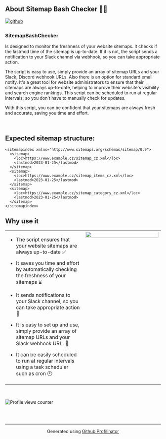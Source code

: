 ## About Sitemap Bash Checker 🤖📒  
  

<a href="https://github.com/DanRaiss" target="_blank">
<img src=https://img.shields.io/badge/github-%2324292e.svg?&style=for-the-badge&logo=github&logoColor=white alt=github style="margin-bottom: 5px;" />
</a>  
  



### SitemapBashChecker  
Is designed to monitor the freshness of your website sitemaps. It checks if the lastmod time of the sitemap is up-to-date. If it is not, the script sends a notification to your Slack channel via webhook, so you can take appropriate action. 

The script is easy to use, simply provide an array of sitemap URLs and your Slack, Discord webhook URLs. Also there is an option for standard email notify. It's a great tool for website administrators to ensure that their sitemaps are always up-to-date, helping to improve their website's visibility and search engine rankings. This script can be scheduled to run at regular intervals, so you don't have to manually check for updates. 

With this script, you can be confident that your sitemaps are always fresh and accurate, saving you time and effort.
  

<br/>  

## Expected sitemap structure:
```
<sitemapindex xmlns="http://www.sitemaps.org/schemas/sitemap/0.9">
  <sitemap>
    <loc>https://www.example.cz/sitemap_cz.xml</loc>
    <lastmod>2023-01-25</lastmod>
  </sitemap>
  <sitemap>
    <loc>https://www.example.cz/sitemap_items_cz.xml</loc>
    <lastmod>2023-01-25</lastmod>
  </sitemap>
  <sitemap>
    <loc>https://www.example.cz/sitemap_category_cz.xml</loc>
    <lastmod>2023-01-25</lastmod>
  </sitemap>
</sitemapindex>
```

## Why use it
<table><tr><td valign="top" width="50%">

- The script ensures that your website sitemaps are always up-to-date ✅  
  

- It saves you time and effort by automatically checking the freshness of your sitemaps ⌛   
  

-  It sends notifications to your Slack channel, so you can take appropriate action  🔔  
  

-  It is easy to set up and use, simply provide an array of sitemap URLs and your Slack webhook URL. 🔧  
  

-  It can be easily scheduled to run at regular intervals using a task scheduler such as cron 🕐  


</td><td valign="top" width="50%">

<div align="center">
<img src="https://rishavanand.github.io/static/images/greetings.gif" align="center" style="width: 100%" />
</div>  


</td></tr></table>  

<br/>  

![Profile views counter](https://komarev.com/ghpvc/?username=DanRaiss&&style=flat-square)  
  

<br/>  


<br />

----
<div align="center">Generated using <a href="https://profilinator.rishav.dev/" target="_blank">Github Profilinator</a></div>

